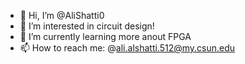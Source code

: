 - 👋 Hi, I’m @AliShatti0
- 👀 I’m interested in circuit design!
- 🌱 I’m currently learning more anout FPGA
- 📫 How to reach me: @ali.alshatti.512@my.csun.edu

<!---
AliShatti0/AliShatti0 is a ✨ special ✨ repository because its `README.md` (this file) appears on your GitHub profile.
You can click the Preview link to take a look at your changes.
--->
